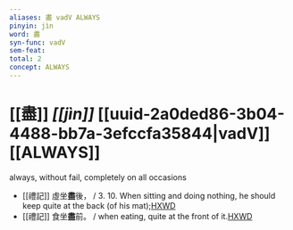 ```yaml
---
aliases: 盡 vadV ALWAYS
pinyin: jìn
word: 盡
syn-func: vadV
sem-feat: 
total: 2
concept: ALWAYS 
---
```

# [[盡]] *[[jìn]]*  [[uuid-2a0ded86-3b04-4488-bb7a-3efccfa35844|vadV]] [[ALWAYS]]
always, without fail, completely on all occasions
 - [[禮記]] 虛坐**盡**後， / 3. 10. When sitting and doing nothing, he should keep quite at the back (of his mat);[HXWD](https://hxwd.org/textview.html?location=KR1d0052_tls_001-19a.35)
 - [[禮記]] 食坐**盡**前。 / when eating, quite at the front of it.[HXWD](https://hxwd.org/textview.html?location=KR1d0052_tls_001-19a.36)